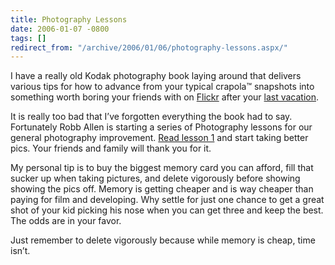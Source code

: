 ```yaml
---
title: Photography Lessons
date: 2006-01-07 -0800
tags: []
redirect_from: "/archive/2006/01/06/photography-lessons.aspx/"
---
```


I have a really old Kodak photography book laying around that delivers
various tips for how to advance from your typical crapola™ snapshots
into something worth boring your friends with on
[Flickr](http://flickr.com/) after your [last
vacation](https://haacked.com/archive/2005/11/29/11266.aspx).

It is really too bad that I’ve forgotten everything the book had to say.
Fortunately Robb Allen is starting a series of Photography lessons for
our general photography improvement. [Read lesson
1](http://sharpmarbles.stufftoread.com/archive/2006/01/07/4379.aspx) and
start taking better pics. Your friends and family will thank you for it.

My personal tip is to buy the biggest memory card you can afford, fill
that sucker up when taking pictures, and delete vigorously before
showing showing the pics off. Memory is getting cheaper and is way
cheaper than paying for film and developing. Why settle for just one
chance to get a great shot of your kid picking his nose when you can get
three and keep the best. The odds are in your favor.

Just remember to delete vigorously because while memory is cheap, time
isn’t.


